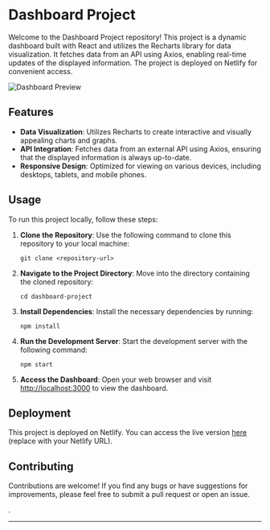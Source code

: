 

# Dashboard Project

Welcome to the Dashboard Project repository! This project is a dynamic dashboard built with React and utilizes the Recharts library for data visualization. It fetches data from an API using Axios, enabling real-time updates of the displayed information. The project is deployed on Netlify for convenient access.

![Dashboard Preview](/path/to/dashboard-screenshot.png)

## Features

- **Data Visualization**: Utilizes Recharts to create interactive and visually appealing charts and graphs.
- **API Integration**: Fetches data from an external API using Axios, ensuring that the displayed information is always up-to-date.
- **Responsive Design**: Optimized for viewing on various devices, including desktops, tablets, and mobile phones.

## Usage

To run this project locally, follow these steps:

1. **Clone the Repository**: Use the following command to clone this repository to your local machine:

   ```
   git clone <repository-url>
   ```

2. **Navigate to the Project Directory**: Move into the directory containing the cloned repository:

   ```
   cd dashboard-project
   ```

3. **Install Dependencies**: Install the necessary dependencies by running:

   ```
   npm install
   ```

4. **Run the Development Server**: Start the development server with the following command:

   ```
   npm start
   ```

5. **Access the Dashboard**: Open your web browser and visit [http://localhost:3000](http://localhost:3000) to view the dashboard.

## Deployment

This project is deployed on Netlify. You can access the live version [here](#) (replace with your Netlify URL).

## Contributing

Contributions are welcome! If you find any bugs or have suggestions for improvements, please feel free to submit a pull request or open an issue.

.

---

